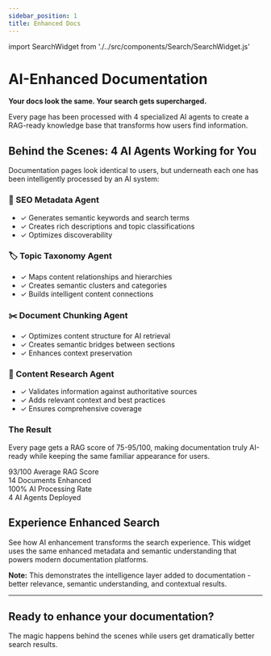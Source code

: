 ```yaml
---
sidebar_position: 1
title: Enhanced Docs
---
```


import SearchWidget from './../src/components/Search/SearchWidget.js'

# AI-Enhanced Documentation

**Your docs look the same. Your search gets supercharged.**

Every page has been processed with 4 specialized AI agents to create a RAG-ready knowledge base that transforms how users find information.

## Behind the Scenes: 4 AI Agents Working for You

Documentation pages look identical to users, but underneath each one has been intelligently processed by an AI system:

<div style={{display: 'grid', gridTemplateColumns: 'repeat(auto-fit, minmax(280px, 1fr))', gap: '2rem', margin: '2rem 0'}}>

<div style={{background: 'white', borderRadius: '15px', padding: '2rem', boxShadow: '0 10px 30px rgba(0, 0, 0, 0.1)', borderLeft: '5px solid #3498db'}}>

### 🎯 SEO Metadata Agent

- ✓ Generates semantic keywords and search terms
- ✓ Creates rich descriptions and topic classifications  
- ✓ Optimizes discoverability

</div>

<div style={{background: 'white', borderRadius: '15px', padding: '2rem', boxShadow: '0 10px 30px rgba(0, 0, 0, 0.1)', borderLeft: '5px solid #2ecc71'}}>

### 🏷️ Topic Taxonomy Agent

- ✓ Maps content relationships and hierarchies
- ✓ Creates semantic clusters and categories
- ✓ Builds intelligent content connections

</div>

<div style={{background: 'white', borderRadius: '15px', padding: '2rem', boxShadow: '0 10px 30px rgba(0, 0, 0, 0.1)', borderLeft: '5px solid #f39c12'}}>

### ✂️ Document Chunking Agent

- ✓ Optimizes content structure for AI retrieval
- ✓ Creates semantic bridges between sections
- ✓ Enhances context preservation

</div>

<div style={{background: 'white', borderRadius: '15px', padding: '2rem', boxShadow: '0 10px 30px rgba(0, 0, 0, 0.1)', borderLeft: '5px solid #e74c3c'}}>

### 🔬 Content Research Agent

- ✓ Validates information against authoritative sources
- ✓ Adds relevant context and best practices
- ✓ Ensures comprehensive coverage

</div>

</div>

<div style={{background: 'linear-gradient(135deg, #4CAF50, #66BB6A)', color: 'white', padding: '2rem', borderRadius: '15px', textAlign: 'center', margin: '3rem 0'}}>

### The Result

Every page gets a RAG score of 75-95/100, making documentation truly AI-ready while keeping the same familiar appearance for users.

<div style={{display: 'grid', gridTemplateColumns: 'repeat(2, 1fr)', gap: '1rem', marginTop: '2rem'}}>

<div style={{background: 'rgba(255, 255, 255, 0.2)', padding: '1rem', borderRadius: '10px', backdropFilter: 'blur(5px)'}}>
<span style={{fontSize: '2rem', fontWeight: 'bold', display: 'block'}}>93/100</span>
<span style={{fontSize: '0.9rem', opacity: 0.9}}>Average RAG Score</span>
</div>

<div style={{background: 'rgba(255, 255, 255, 0.2)', padding: '1rem', borderRadius: '10px', backdropFilter: 'blur(5px)'}}>
<span style={{fontSize: '2rem', fontWeight: 'bold', display: 'block'}}>14</span>
<span style={{fontSize: '0.9rem', opacity: 0.9}}>Documents Enhanced</span>
</div>

<div style={{background: 'rgba(255, 255, 255, 0.2)', padding: '1rem', borderRadius: '10px', backdropFilter: 'blur(5px)'}}>
<span style={{fontSize: '2rem', fontWeight: 'bold', display: 'block'}}>100%</span>
<span style={{fontSize: '0.9rem', opacity: 0.9}}>AI Processing Rate</span>
</div>

<div style={{background: 'rgba(255, 255, 255, 0.2)', padding: '1rem', borderRadius: '10px', backdropFilter: 'blur(5px)'}}>
<span style={{fontSize: '2rem', fontWeight: 'bold', display: 'block'}}>4</span>
<span style={{fontSize: '0.9rem', opacity: 0.9}}>AI Agents Deployed</span>
</div>

</div>

</div>

## Experience Enhanced Search

See how AI enhancement transforms the search experience. This widget uses the same enhanced metadata and semantic understanding that powers modern documentation platforms.

<div style={{maxWidth: '800px', margin: '2rem auto'}}>

<SearchWidget 
  mode="enhanced"
  maxResults={3}
  showKeywords={true}
  compact={false}
/>

</div>

<div style={{background: '#e3f2fd', borderLeft: '4px solid #2196f3', padding: '1rem 1.5rem', marginTop: '2rem', borderRadius: '0 8px 8px 0', fontStyle: 'italic', color: '#1565c0'}}>

**Note:** This demonstrates the intelligence layer added to documentation - better relevance, semantic understanding, and contextual results.

</div>

---

## Ready to enhance your documentation?

The magic happens behind the scenes while users get dramatically better search results.
